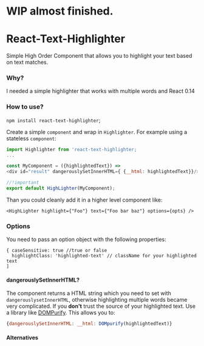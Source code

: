 # WIP almost finished.


# React-Text-Highlighter

Simple High Order Component that allows you to highlight your text based on text matches.

### Why?

I needed a simple highlighter that works with multiple words and React 0.14

### How to use?

`npm install react-text-highlighter`;

Create a simple `component` and wrap in `Highlighter`. For example using a stateless `component`:
```js
import Highlighter from 'react-text-highlighter;
...

const MyComponent = ({highlightedText}) =>
<div id="result" dangerouslySetInnerHTML={ {__html: highlightedText}}/>;

//!important
export default HighLighter(MyComponent);
```
Than you could cleanly add it in a higher level component like:
```
<HighLighter highlight={"Foo"} text={"Foo bar baz"} options={opts} />
```

### Options
You need to pass an option object with the following properties:
```
{ caseSensitive: true //true or false
  highlightClass: 'highlighted-text' // className for your highlighted text
]
```

#### dangerouslySetInnerHTML?

The component returns a HTML string which you need to set with `dangerouslysetInnerHTML`, otherwise highlighting multiple words
became very complicated. If you **don't** trust the source of your highlighted text. Use a library like [DOMPurify](https://github.com/cure53/DOMPurify). This
allows you to:

```js
{dangerouslySetInnerHTML: __html: DOMpurify(highlightedText)}
```

#### Alternatives